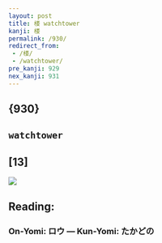 ```yaml
---
layout: post
title: 楼 watchtower
kanji: 楼
permalink: /930/
redirect_from:
 - /楼/
 - /watchtower/
pre_kanji: 929
nex_kanji: 931
---
```


## {930}

## `watchtower`

## [13]

<div class="stroke"><img src="E6A5BC.png" /></div>

## Reading:

### On-Yomi: ロウ &mdash; Kun-Yomi: たかどの
